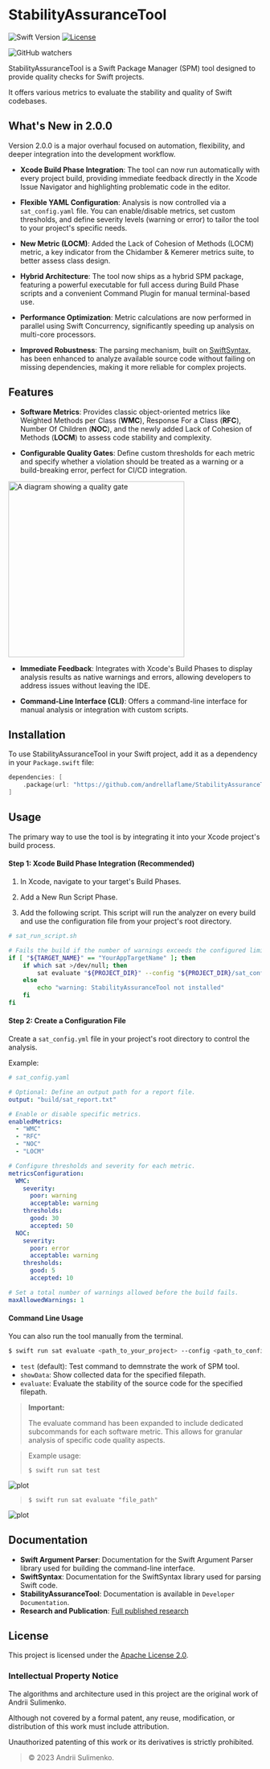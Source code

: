 # StabilityAssuranceTool

![Swift Version](https://img.shields.io/badge/Swift-4.2-orange.svg)
[![License](https://img.shields.io/badge/License-Apache_2.0-blue.svg)](https://opensource.org/licenses/Apache-2.0)

![GitHub watchers](https://img.shields.io/github/watchers/andrellaflame/StabilityAssuranceTool)


StabilityAssuranceTool is a Swift Package Manager (SPM) tool designed to provide quality checks for Swift projects. 

It offers various metrics to evaluate the stability and quality of Swift codebases.

## What's New in 2.0.0

Version 2.0.0 is a major overhaul focused on automation, flexibility, and deeper integration into the development workflow.

- **Xcode Build Phase Integration**: The tool can now run automatically with every project build, providing immediate feedback directly in the Xcode Issue Navigator and highlighting problematic code in the editor.

- **Flexible YAML Configuration**: Analysis is now controlled via a `sat_config.yaml` file. You can enable/disable metrics, set custom thresholds, and define severity levels (warning or error) to tailor the tool to your project's specific needs.

- **New Metric (LOCM)**: Added the Lack of Cohesion of Methods (LOCM) metric, a key indicator from the Chidamber & Kemerer metrics suite, to better assess class design.

- **Hybrid Architecture**: The tool now ships as a hybrid SPM package, featuring a powerful executable for full access during Build Phase scripts and a convenient Command Plugin for manual terminal-based use.

- **Performance Optimization**: Metric calculations are now performed in parallel using Swift Concurrency, significantly speeding up analysis on multi-core processors.

- **Improved Robustness**: The parsing mechanism, built on [SwiftSyntax](https://swiftpackageindex.com/swiftlang/swift-syntax/601.0.1/documentation/swiftsyntax), has been enhanced to analyze available source code without failing on missing dependencies, making it more reliable for complex projects.

## Features

- **Software Metrics**: Provides classic object-oriented metrics like Weighted Methods per Class (**WMC**), Response For a Class (**RFC**), Number Of Children (**NOC**), and the newly added Lack of Cohesion of Methods (**LOCM**) to assess code stability and complexity.

- **Configurable Quality Gates**: Define custom thresholds for each metric and specify whether a violation should be treated as a warning or a build-breaking error, perfect for CI/CD integration.

<img src="./Sources/Resources/QualityGatesExample.png" alt="A diagram showing a quality gate" width="350">

- **Immediate Feedback**: Integrates with Xcode's Build Phases to display analysis results as native warnings and errors, allowing developers to address issues without leaving the IDE.

- **Command-Line Interface (CLI)**: Offers a command-line interface for manual analysis or integration with custom scripts.

## Installation

To use StabilityAssuranceTool in your Swift project, add it as a dependency in your `Package.swift` file:

```swift
dependencies: [
    .package(url: "https://github.com/andrellaflame/StabilityAssuranceTool.git", .upToNextMajor(from: "2.0.0"))
]
```
## Usage

The primary way to use the tool is by integrating it into your Xcode project's build process.

#### Step 1: Xcode Build Phase Integration (Recommended)

1. In Xcode, navigate to your target's Build Phases.

2. Add a New Run Script Phase.

3. Add the following script. This script will run the analyzer on every build and use the configuration file from your project's root directory.

```Bash
# sat_run_script.sh

# Fails the build if the number of warnings exceeds the configured limit.
if [ "${TARGET_NAME}" == "YourAppTargetName" ]; then
    if which sat >/dev/null; then
        sat evaluate "${PROJECT_DIR}" --config "${PROJECT_DIR}/sat_config.yml"
    else
        echo "warning: StabilityAssuranceTool not installed"
    fi
fi
```

#### Step 2: Create a Configuration File

Create a `sat_config.yml` file in your project's root directory to control the analysis.

Example:

```YAML
# sat_config.yaml

# Optional: Define an output path for a report file.
output: "build/sat_report.txt"

# Enable or disable specific metrics.
enabledMetrics:
  - "WMC"
  - "RFC"
  - "NOC"
  - "LOCM"

# Configure thresholds and severity for each metric.
metricsConfiguration:
  WMC:
    severity:
      poor: warning
      acceptable: warning
    thresholds:
      good: 30
      accepted: 50
  NOC:
    severity:
      poor: error
      acceptable: warning
    thresholds:
      good: 5
      accepted: 10

# Set a total number of warnings allowed before the build fails.
maxAllowedWarnings: 1
```

#### Command Line Usage

You can also run the tool manually from the terminal.

```Bash
$ swift run sat evaluate <path_to_your_project> --config <path_to_config_file>
```

- ```test``` (default): Test command to demnstrate the work of SPM tool.
- ```showData```: Show collected data for the specified filepath.
- ```evaluate```: Evaluate the stability of the source code for the specified filepath.
    
> **Important:**
>
> The evaluate command has been expanded to include dedicated subcommands for each software metric. This allows for granular analysis of specific code quality aspects.

> Example usage: 
>
> ```$ swift run sat test```

![plot](./Sources/Resources/TestCommandExample.jpg)

> ```$ swift run sat evaluate "file_path"```

![plot](./Sources/Resources/EvaluateCommandExample.jpg)

## Documentation

- **Swift Argument Parser**: Documentation for the Swift Argument Parser library used for building the command-line interface.
- **SwiftSyntax**: Documentation for the SwiftSyntax library used for parsing Swift code.
- **StabilityAssuranceTool**: Documentation is available in `Developer Documentation`.
- **Research and Publication**: [Full published research](https://ekmair.ukma.edu.ua/handle/123456789/32021)

## License

This project is licensed under the [Apache License 2.0](./LICENSE). 

### Intellectual Property Notice

The algorithms and architecture used in this project are the original work of Andrii Sulimenko.

Although not covered by a formal patent, any reuse, modification, or distribution of this work must include attribution.  

Unauthorized patenting of this work or its derivatives is strictly prohibited.

> © 2023 Andrii Sulimenko. 
